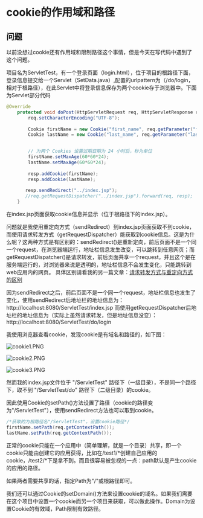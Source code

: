 # cookie的作用域和路径

## 问题

以前没想过cookie还有作用域和限制路径这个事情，但是今天在写代码中遇到了这个问题。

项目名为ServletTest，有一个登录页面（login.html），位于项目的根路径下面，登录信息提交给一个Servlet（SetData.java）,配置的urlpattern为（/do/login，相对于根路径），在此Servlet中将登录信息保存为两个cookie存于浏览器中。下面为Servlet部分代码

```java
@Override
	protected void doPost(HttpServletRequest req, HttpServletResponse resp) throws ServletException, IOException {
		req.setCharacterEncoding("UTF-8");
		
		Cookie firstName = new Cookie("first_name", req.getParameter("first_name"));
		Cookie lastName = new Cookie("last_name", req.getParameter("last_name"));

		
		// 为两个 Cookies 设置过期日期为 24 小时后，秒为单位
        firstName.setMaxAge(60*60*24); 
        lastName.setMaxAge(60*60*24);
       
        resp.addCookie(firstName);
        resp.addCookie(lastName);
       
       resp.sendRedirect("../index.jsp");
       //req.getRequestDispatcher("../index.jsp").forward(req, resp);
	}
```

在index.jsp页面获取cookie信息并显示（位于根路径下的index.jsp）。

问题就是我使用重定向方式（sendRedirect）到index.jsp页面获取不到cookie，而使用请求转发方式（getRequestDispatcher）能获取到cookie信息。这是为什么呢？这两种方式是有区别的：sendRedirect()是重新定向，前后页面不是一个同一个request，在浏览器端运行，地址栏信息发生改变，可以跳转到任意网页；而getRequestDispatcher()是请求转发，前后页面共享一个request，并且这个是在服务端运行的，对浏览器来说是透明的，地址栏信息不会发生变化，只能跳转到web应用内的网页。
具体区别请看我的另一篇文章：[请求转发方式与重定向方式的区别](https://blog.csdn.net/sinat_37976731/article/details/80303880)

因为sendRedirect之后，前后页面不是一个同一个request，地址栏信息也发生了变化，使用sendRedirect后地址栏的地址信息为：http://localhost:8080/ServletTest/index.jsp
而使用getRequestDispatcher后地址栏的地址信息为（实际上虽然请求转发，但是地址信息没变）：http://localhost:8080/ServletTest/do/login

我使用浏览器查看cookie，发现cookie是有域名和路径的，如下图：

![cookie1.PNG](https://img-blog.csdn.net/20180513235112339)

![cookie2.PNG](https://img-blog.csdn.net/20180513235123927)

![cookie3.PNG](https://img-blog.csdn.net/20180513235135921)

然而我的index.jsp文件位于 "/ServletTest" 路径下（一级目录），不是同一个路径下，取不到 "/ServletTest/do" 路径下（二级目录）的cookie。

因此使用Cookie的setPath()方法设置了路径（cookie的路径变为"/ServletTest"），使用sendRedirect方法也可以取到cookie。

```java
/*获取的为根路径名"/ServletTest"，设置cookie路径*/
firstName.setPath(req.getContextPath());
lastName.setPath(req.getContextPath());
```

正常的cookie只能在一个应用中（简单理解，就是一个目录）共享，即一个cookie只能由创建它的应用获得，比如在/test1/*创建自己应用的cookie，/test2/*下是拿不到。而且很容易被忽视的一点：path默认是产生cookie的应用的路径。

如果两者需要共享的话，指定Path为"/"或根路径即可。


我们还可以通过Cookie的setDomain()方法来设置cookie的域名。如果我们需要在这个项目中设置一个cookie而另一个项目来获取，可以做此操作。Domain为设置Cookie的有效域，Path限制有效路径。

